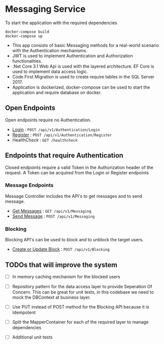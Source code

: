 # Messaging Service

To start the application with the required dependencies

`docker-compose build`   
`docker-compose up`   

- This app consists of basic Messaging methods for a real-world scenario with the Authentication mechanisms.  
- JWT is used to implement Authentication and Authorization functionalities.
- .Net Core 3.1 Web Api is used with the layered architecture. EF Core is used to implement data access logic. 
- Code First Migration is used to create require tables in the SQL Server 2017. 
- Application is dockerized, docker-compose can be used to start the application and require database on docker.

## Open Endpoints

Open endpoints require no Authentication.

* [Login](docs/authentication/login.md) : `POST /api/v1/Authentication/Login`
* [Register](docs/authentication/register.md) : `POST /api/v1/Authentication/Register`
* HealthCheck : `GET /healthcheck`

## Endpoints that require Authentication

Closed endpoints require a valid Token in the Authorization header of the
request. A Token can be acquired from the Login or Register endpoints

### Message Endpoints

Message Controller includes the API's to get messages and to send message. 

* [Get Messages](docs/messaging/get.md) : `GET /api/v1/Messaging`
* [Send Message](docs/messaging/post.md) : `POST /api/v1/Messaging`

### Blocking

Blocking API's can be used to block and to unblock the target users. 

* [Create or Update Block](docs/blocking/post.md) : `POST /api/v1/Blocking`   



## TODOs that will improve the system  
- [ ] In memory caching mechanism for the blocked users
- [ ] Repository pattern for the data access layer to provide Seperation Of Concern. This can be great for unit tests, in this codebase we need to mock the DBContext at business layer.
- [ ] Use PUT instead of POST method for the Blocking API because it is Idempotent
- [ ] Split the MapperContainer for each of the required layer to manage dependencies
- [ ] Additional unit tests

